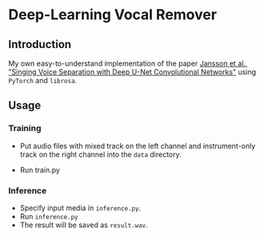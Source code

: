 # Deep-Learning Vocal Remover
## Introduction
My own easy-to-understand implementation of the paper [Jansson et al., "Singing Voice Separation with Deep U-Net Convolutional Networks"](https://ismir2017.smcnus.org/wp-content/uploads/2017/10/171_Paper.pdf) using ``PyTorch`` and ``librosa``.

## Usage
### Training
* Put audio files with mixed track on the left channel and instrument-only track on the right channel into the ``data`` directory.

* Run train.py

### Inference
* Specify input media in ``inference.py``.
* Run ``inference.py``
* The result will be saved as ``result.wav``.